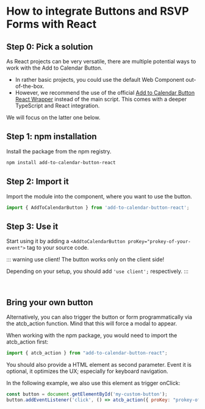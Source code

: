 
# How to integrate Buttons and RSVP Forms with React

## Step 0: Pick a solution

As React projects can be very versatile, there are multiple potential ways to work with the Add to Calendar Button.

* In rather basic projects, you could use the default Web Component out-of-the-box.
* However, we recommend the use of the official [Add to Calendar Button React Wrapper](https://github.com/add2cal/add-to-calendar-button-react) instead of the main script. This comes with a deeper TypeScript and React integration.

We will focus on the latter one below.

## Step 1: npm installation

Install the package from the npm registry.

```bash
npm install add-to-calendar-button-react
```

## Step 2: Import it

Import the module into the component, where you want to use the button.

```typescript
import { AddToCalendarButton } from 'add-to-calendar-button-react';
```

## Step 3: Use it

Start using it by adding a `<AddtoCalendarButton proKey="prokey-of-your-event">` tag to your source code.

::: warning use client!
The button works only on the client side!

Depending on your setup, you should add `'use client';` respectively.
:::

<br />

## Bring your own button

Alternatively, you can also trigger the button or form programmatically via the atcb_action function. Mind that this will force a modal to appear.

When working with the npm package, you would need to import the atcb_action first:

```javascript
import { atcb_action } from "add-to-calendar-button-react";
```

You should also provide a HTML element as second parameter. Event it is optional, it optimizes the UX; especially for keyboard navigation.

In the following example, we also use this element as trigger onClick:

```javascript
const button = document.getElementById('my-custom-button');
button.addEventListener('click', () => atcb_action({ proKey: "prokey-of-your-event"}, button));

```
